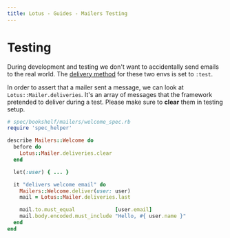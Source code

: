 ```yaml
---
title: Lotus - Guides - Mailers Testing
---
```


# Testing

During development and testing we don't want to accidentally send emails to the real world.
The [delivery method](/guides/mailers/delivery) for these two envs is set to `:test`.

In order to assert that a mailer sent a message, we can look at `Lotus::Mailer.deliveries`.
It's an array of messages that the framework pretended to deliver during a test.
Please make sure to **clear** them in testing setup.

```ruby
# spec/bookshelf/mailers/welcome_spec.rb
require 'spec_helper'

describe Mailers::Welcome do
  before do
    Lotus::Mailer.deliveries.clear
  end

  let(:user) { ... }

  it "delivers welcome email" do
    Mailers::Welcome.deliver(user: user)
    mail = Lotus::Mailer.deliveries.last

    mail.to.must_equal             [user.email]
    mail.body.encoded.must_include "Hello, #{ user.name }"
  end
end
```

